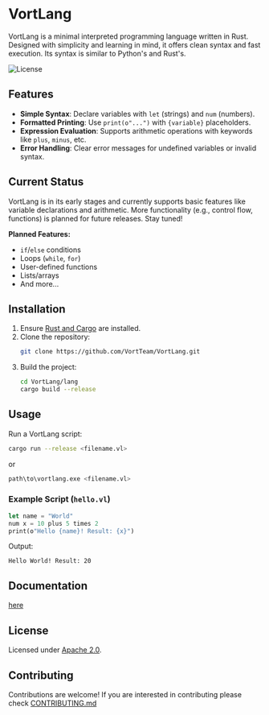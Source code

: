 # VortLang

VortLang is a minimal interpreted programming language written in Rust. Designed with simplicity and learning in mind, it offers clean syntax and fast execution.
Its syntax is similar to Python's and Rust's.

![License](https://img.shields.io/badge/License-Apache%202.0-blue.svg)

## Features

- **Simple Syntax**: Declare variables with `let` (strings) and `num` (numbers).
- **Formatted Printing**: Use `print(o"...")` with `{variable}` placeholders.
- **Expression Evaluation**: Supports arithmetic operations with keywords like `plus`, `minus`, etc.
- **Error Handling**: Clear error messages for undefined variables or invalid syntax.

## Current Status  

VortLang is in its early stages and currently supports basic features like variable declarations and arithmetic. More functionality (e.g., control flow, functions) is planned for future releases. Stay tuned!  

**Planned Features:**  
- `if`/`else` conditions  
- Loops (`while`, `for`)  
- User-defined functions  
- Lists/arrays
- And more...

## Installation

1. Ensure [Rust and Cargo](https://www.rust-lang.org/tools/install) are installed.
2. Clone the repository:
   ```bash
   git clone https://github.com/VortTeam/VortLang.git
   ```
3. Build the project:
   ```bash
   cd VortLang/lang
   cargo build --release
   ```

## Usage

Run a VortLang script:
```bash
cargo run --release <filename.vl>
```
or
```bash
path\to\vortlang.exe <filename.vl>
```

### Example Script (`hello.vl`)
```rust
let name = "World"
num x = 10 plus 5 times 2
print(o"Hello {name}! Result: {x}")
```

Output:
```
Hello World! Result: 20
```
## Documentation
[here](/docs)

## License

Licensed under [Apache 2.0](LICENSE).

## Contributing

Contributions are welcome! If you are interested in contributing please check [CONTRIBUTING.md](CONTRIBUTING.md)
